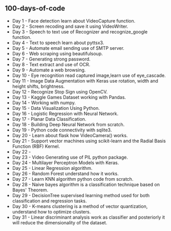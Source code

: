 ## 100-days-of-code

* Day 1 - Face detection learn about VideoCapture function.
* Day 2 - Screen recoding and save it using VideoWriter.
* Day 3 - Speech to text use of Recognizer and recognize_google function.
* Day 4 - Text to speech learn about pyttsx3.
* Day 5 - Automate email sending use of SMTP server.
* Day 6 - Web scraping using beautifulsoup.
* Day 7 - Generating strong password.
* Day 8 - Text extract and use of OCR.
* Day 9 - Automate a web browsing.
* Day 10 - Eye recognition read captured image,learn use of eye_cascade.
* Day 11 - Image Data Augmentation with Keras use rotation, width and height shifts, brightness.
* Day 12 - Recognize Stop Sign  using OpenCV.
* Day 13 - Kaggle Games Dataset working with Pandas.
* Day 14 - Working with numpy.
* Day 15 - Data Visualization Using Python.
* Day 16 - Logistic Regression with Neural Network.
* Day 17 - Planar Data Classification.
* Day 18 - Building Deep Neural Network from scratch.
* Day 19 - Python code connectivity with sqlite3.
* Day 20 - Learn about flask how VideoCamera() works.
* Day 21 - Support vector machines using scikit-learn and the Radial Basis Function (RBF) Kernel.
* Day 22 - 
* Day 23 - Video Generating use of PIL python package.
* Day 24 - Multilayer Perceptron Models with Keras.
* Day 25 - Linear Regression algorithm.
* Day 26 - Random Forest understand how it works.
* Day 27 - Learn KNN algorithm python code from scratch.
* Day 28 - Naive bayes algorithm is a classification technique based on Bayes' Theorem.
* Day 29 - DecisionTree supervised learning method used for both classification and regression tasks.
* Day 30 - K-means clustering is a method of vector quantization, understand how to optimize clusters.
* Day 31 - Linear discriminant analysis work as classifier and posteriorly it will reduce the dimensionality of the dataset.

